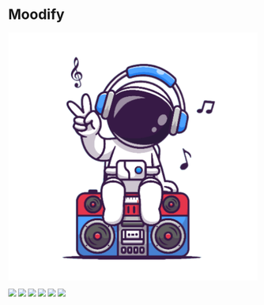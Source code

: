 # Moodify

![](https://github.com/Pritamnag18/Moodify/blob/main/Frontend/moodify/public/logo512.png)

![](https://img.shields.io/github/stars/Pritamnag18/Moodify) ![](https://img.shields.io/github/forks/Pritamnag18/Moodify) ![](https://img.shields.io/github/tag/Pritamnag18/Moodify) ![](https://img.shields.io/github/release/Pritamnag18/Moodify) ![](https://img.shields.io/github/issues/Pritamnag18/Moodify) ![](https://img.shields.io/bower/v/Pritamnag18/Moodify)
